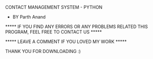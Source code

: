 CONTACT MANAGEMENT SYSTEM - PYTHON


- BY Parth Anand

***** IF YOU FIND ANY ERRORS OR ANY PROBLEMS RELATED THIS PROGRAM, FEEL FREE TO CONTACT US *****  


***** LEAVE A COMMENT IF YOU LOVED MY WORK *****


THANK YOU FOR DOWNLOADING :) 
